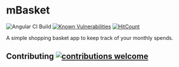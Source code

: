 
# mBasket
![Angular CI Build](https://github.com/preyan/mBasket/workflows/Angular%20CI%20Build/badge.svg?branch=master)
[![Known Vulnerabilities](https://snyk.io/test/github/preyan/mBasket/badge.svg?targetFile=package.json)](https://snyk.io/test/github/preyan/mBasket?targetFile=package.json)
[![HitCount](http://hits.dwyl.com/preyan/preyan/mBasket.svg)](http://hits.dwyl.com/preyan/preyan/mBasket)



A simple shopping basket app to keep track of your monthly spends.

## Contributing [![contributions welcome](https://img.shields.io/badge/contributions-welcome-brightgreen.svg?style=flat)](https://github.com/dwyl/esta/issues)


